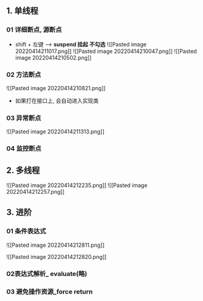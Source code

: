 ## 1. 单线程
### 01 详细断点, 源断点
- shift + 左键    -->    **suspend 挂起 不勾选**
![[Pasted image 20220414211017.png]]
![[Pasted image 20220414210047.png]]
![[Pasted image 20220414210502.png]]

### 02 方法断点
![[Pasted image 20220414210821.png]]

- 如果打在接口上, 会自动进入实现类

### 03 异常断点
![[Pasted image 20220414211313.png]]


### 04 监控断点

## 2. 多线程
![[Pasted image 20220414212235.png]]
![[Pasted image 20220414212257.png]]

## 3. 进阶
### 01 条件表达式
![[Pasted image 20220414212811.png]]

![[Pasted image 20220414212820.png]]


### 02表达式解析_ evaluate(略)

### 03 避免操作资源_force return






